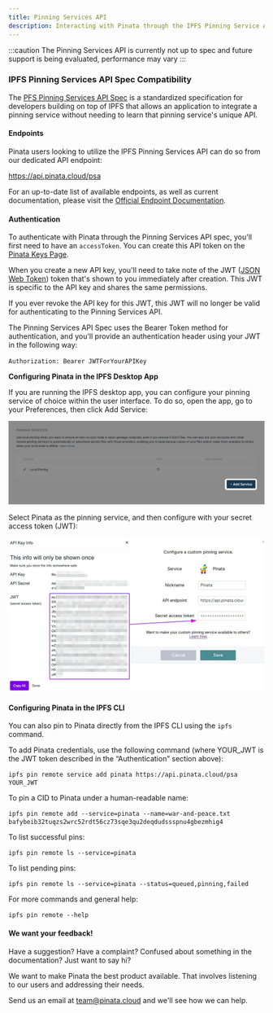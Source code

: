 ```yaml
---
title: Pinning Services API
description: Interacting with Pinata through the IPFS Pinning Service API
---
```


:::caution
The Pinning Services API is currently not up to spec and future support is being evaluated, performance may vary
:::

### IPFS Pinning Services API Spec Compatibility

The [PFS Pinning Services API Spec](https://ipfs.github.io/pinning-services-api-spec/) is a standardized specification for developers building on top of IPFS that allows an application to integrate a pinning service without needing to learn that pinning service's unique API.

#### Endpoints

Pinata users looking to utilize the IPFS Pinning Services API can do so from our dedicated API endpoint:

https://api.pinata.cloud/psa

For an up-to-date list of available endpoints, as well as current documentation, please visit the [Official Endpoint Documentation](https://ipfs.github.io/pinning-services-api-spec/#tag/pins).

#### Authentication

To authenticate with Pinata through the Pinning Services API spec, you'll first need to have an `accessToken`. You can create this API token on the [Pinata Keys Page](https://pinata.cloud/keys).

When you create a new API key, you'll need to take note of the JWT ([JSON Web Token](https://jwt.io/)) token that's shown to you immediately after creation. This JWT is specific to the API key and shares the same permissions.

If you ever revoke the API key for this JWT, this JWT will no longer be valid for authenticating to the Pinning Services API.

The Pinning Services API Spec uses the Bearer Token method for authentication, and you'll provide an authentication header using your JWT in the following way:

`Authorization: Bearer JWTForYourAPIKey`

**Configuring Pinata in the IPFS Desktop App**

If you are running the IPFS desktop app, you can configure your pinning service of choice within the user interface. To do so, open the app, go to your Preferences, then click Add Service:&#x20;

![Add pinning service screenshot](../../../assets/add-pinning-service.png)

Select Pinata as the pinning service, and then configure with your secret access token (JWT):&#x20;

![setup pinning service](../../../assets/setup-pinning-service.png)

#### Configuring Pinata in the IPFS CLI

You can also pin to Pinata directly from the IPFS CLI using the `ipfs` command.

To add Pinata credentials, use the following command (where YOUR\_JWT is the JWT token described in the “Authentication” section above):

```
ipfs pin remote service add pinata https://api.pinata.cloud/psa YOUR_JWT
```

To pin a CID to Pinata under a human-readable name:

```
ipfs pin remote add --service=pinata --name=war-and-peace.txt bafybeib32tuqzs2wrc52rdt56cz73sqe3qu2deqdudssspnu4gbezmhig4
```

To list successful pins:

```
ipfs pin remote ls --service=pinata
```

To list pending pins:

```
ipfs pin remote ls --service=pinata --status=queued,pinning,failed
```

For more commands and general help:

```
ipfs pin remote --help
```

#### We want your feedback!

Have a suggestion? Have a complaint? Confused about something in the documentation? Just want to say hi?

We want to make Pinata the best product available. That involves listening to our users and addressing their needs.

Send us an email at [team@pinata.cloud](mailto:team@pinata.cloud) and we'll see how we can help.
